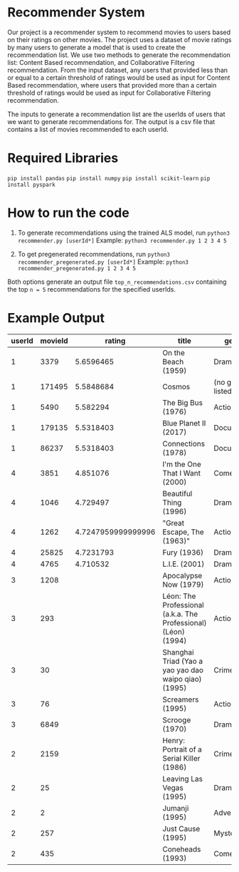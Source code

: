 # Recommender System

Our project is a recommender system to recommend movies to users based on their ratings on other movies. The project uses a dataset of movie ratings by many users to generate a model that is used to create the recommendation list. We use two methods to generate the recommendation list: Content Based recommendation, and Collaborative Filtering recommendation. From the input dataset, any users that provided less than or equal to a certain threshold of ratings would be used as input for Content Based recommendation, where users that provided more than a certain threshold of ratings would be used as input for Collaborative Filtering recommendation.

The inputs to generate a recommendation list are the userIds of users that we want to generate recommendations for. The output is a csv file that contains a list of movies recommended to each userId. 

# Required Libraries
`pip install pandas`
`pip install numpy`
`pip install scikit-learn`
`pip install pyspark`

# How to run the code
1. To generate recommendations using the trained ALS model, run `python3 recommender.py [userId*]`
   Example: `python3 recommender.py 1 2 3 4 5`

2. To get pregenerated recommendations, run `python3 recommender_pregenerated.py [userId*]`
   Example: `python3 recommender_pregenerated.py 1 2 3 4 5`

Both options generate an output file `top_n_recommendations.csv` containing the top `n = 5` recommendations for the specified userIds.

# Example Output
|userId|movieId|rating|title|genres|algo|
|------|-------|------|-----|------|----|
|1|3379|5.6596465|On the Beach (1959)|Drama|ALS|
|1|171495|5.5848684|Cosmos|(no genres listed)|ALS|
|1|5490|5.582294|The Big Bus (1976)|Action|Comedy|ALS|
|1|179135|5.5318403|Blue Planet II (2017)|Documentary|ALS|
|1|86237|5.5318403|Connections (1978)|Documentary|ALS|
|4|3851|4.851076|I'm the One That I Want (2000)|Comedy|ALS|
|4|1046|4.729497|Beautiful Thing (1996)|Drama|Romance|ALS|
|4|1262|4.7247959999999996|"Great Escape, The (1963)"|Action|Adventure|Drama|War|ALS|
|4|25825|4.7231793|Fury (1936)|Drama|Film-Noir|ALS|
|4|4765|4.710532|L.I.E. (2001)|Drama|ALS|
|3|1208||Apocalypse Now (1979)|Action|Drama|War|CB|
|3|293||Léon: The Professional (a.k.a. The Professional) (Léon) (1994)|Action|Crime|Drama|Thriller|CB|
|3|30||Shanghai Triad (Yao a yao yao dao waipo qiao) (1995)|Crime|Drama|CB|
|3|76||Screamers (1995)|Action|Sci-Fi|Thriller|CB|
|3|6849||Scrooge (1970)|Drama|Fantasy|Musical|CB|
|2|2159||Henry: Portrait of a Serial Killer (1986)|Crime|Horror|Thriller|CB||
|2|25||Leaving Las Vegas (1995)|Drama|Romance|CB|
|2|2||Jumanji (1995)|Adventure|Children|Fantasy|CB|
|2|257||Just Cause (1995)|Mystery|Thriller|CB|
|2|435||Coneheads (1993)|Comedy|Sci-Fi|CB|
